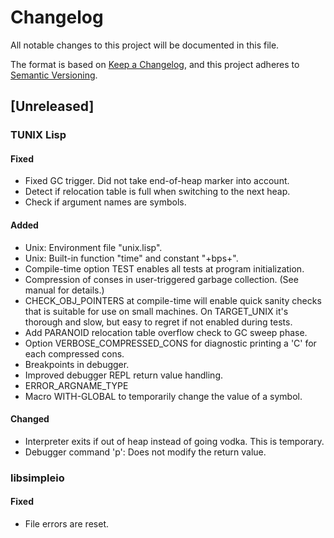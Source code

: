 # Changelog

All notable changes to this project will be documented in this file.

The format is based on [Keep a Changelog](https://keepachangelog.com/en/1.1.0/),
and this project adheres to [Semantic Versioning](https://semver.org/spec/v2.0.0.html).

## [Unreleased]

### TUNIX Lisp

#### Fixed

- Fixed GC trigger.  Did not take end-of-heap marker into account.
- Detect if relocation table is full when switching to the next heap.
- Check if argument names are symbols.

#### Added

- Unix: Environment file "unix.lisp".
- Unix: Built-in function "time" and constant "+bps+".
- Compile-time option TEST enables all tests at program initialization.
- Compression of conses in user-triggered garbage collection.
  (See manual for details.)
- CHECK\_OBJ\_POINTERS at compile-time will enable quick sanity checks that
  is suitable for use on small machines.  On TARGET\_UNIX it's thorough
  and slow, but easy to regret if not enabled during tests.
- Add PARANOID relocation table overflow check to GC sweep phase.
- Option VERBOSE\_COMPRESSED\_CONS for diagnostic printing a 'C' for
  each compressed cons.
- Breakpoints in debugger.
- Improved debugger REPL return value handling.
- ERROR\_ARGNAME\_TYPE
- Macro WITH-GLOBAL to temporarily change the value of a symbol.

#### Changed

- Interpreter exits if out of heap instead of going vodka.  This is temporary.
- Debugger command 'p': Does not modify the return value.

### libsimpleio

#### Fixed

- File errors are reset.

